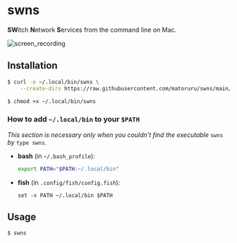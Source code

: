 # swns
**SW**itch **N**etwork **S**ervices from the command line on Mac.

![screen_recording](https://raw.githubusercontent.com/matoruru/imgs/master/swns/screen-recording.gif)

## Installation

```sh
$ curl -o ~/.local/bin/swns \
    --create-dirs https://raw.githubusercontent.com/matoruru/swns/main/swns

$ chmod +x ~/.local/bin/swns
```

### How to add `~/.local/bin` to your `$PATH`

*This section is necessary only when you couldn't find the executable* `swns` *by* `type swns`.

- **bash** (in `~/.bash_profile`):

    ```sh
    export PATH="$PATH:~/.local/bin"
    ```

- **fish** (in `.config/fish/config.fish`):

    ```
    set -x PATH ~/.local/bin $PATH
    ```

## Usage

```sh
$ swns
```
